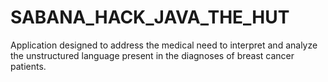 # SABANA_HACK_JAVA_THE_HUT
 Application designed to address the medical need to interpret and analyze the unstructured language present in the diagnoses of breast cancer patients.
